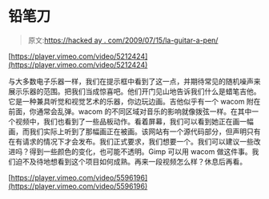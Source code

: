 # 铅笔刀

> 原文:[https://hacked ay . com/2009/07/15/la-guitar-a-pen/](https://hackaday.com/2009/07/15/la-guitare-a-crayon/)

[https://player.vimeo.com/video/5212424](https://player.vimeo.com/video/5212424)

与大多数电子乐器一样，我们在提示框中看到了这一点，并期待常见的随机噪声来展示乐器的范围。把我们当成惊喜吧。他们开门见山地告诉我们什么是蜡笔吉他。它是一种兼具听觉和视觉艺术的乐器，你边玩边画。吉他似乎有一个 wacom 附在前面，你通常会乱弹。wacom 的不同区域对音乐的影响就像拨弦一样。在其中一个视频中，我们也看到了一些品板动作。看着屏幕，我们可以看到她正在画一幅画，而我们实际上听到了那幅画正在被画。该网站有一个源代码部分，但声明只有在有请求的情况下才会发布。我们正式要求，我们想要一个。我们可以建议一些改进吗？得到一些颜色的变化，也可能不透明。Gimp 可以用 wacom 做这件事。我们迫不及待地想看到这个项目如何成熟。再来一段视频怎么样？休息后再看。

[https://player.vimeo.com/video/5596196](https://player.vimeo.com/video/5596196)
